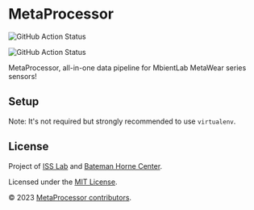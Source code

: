 # MetaProcessor

![GitHub Action Status](https://github.com/MetaProcessor/MetaProcessor/actions/workflows/build-linux.yml/badge.svg)

![GitHub Action Status](https://github.com/MetaProcessor/MetaProcessor/actions/workflows/release.yml/badge.svg)

MetaProcessor, all-in-one data pipeline for MbientLab MetaWear series sensors!

## Setup

Note: It's not required but strongly recommended to use `virtualenv`.


## License

Project of [ISS Lab](https://iss.mech.utah.edu/) and [Bateman Horne Center](https://batemanhornecenter.org/).

Licensed under the [MIT License](/license.md).

&copy; 2023 [MetaProcessor contributors](https://github.com/metaprocessor/metaprocessor/graphs/contributors).
